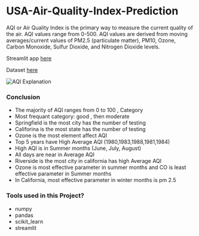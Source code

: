 # USA-Air-Quality-Index-Prediction
AQI or Air Quality Index is the primary way to measure the current quality of the air. AQI values range from 0-500. AQI values are derived from moving averages/current values of PM2.5 (particulate matter), PM10, Ozone, Carbon Monoxide, Sulfur Dioxide, and Nitrogen Dioxide levels.

Streamlit app [here](https://usa-air-quality-index-prediction-phfhunqvzcaz92smncu9fl.streamlit.app/)

Dataset [here](https://www.kaggle.com/datasets/calebreigada/us-air-quality-1980present)


![AQI Explanation ](https://uploads-ssl.webflow.com/5f23e100544c90c140f34325/6262b19374f8cfd7223f6ab7_Frame-1--1-.jpeg)


### Conclusion

- The majority of AQI ranges from 0 to 100 , Category 
- Most frequant category: good , then moderate
- Springfield is the most city has the number of testing
- Califorina is the most state has the number of testing
- Ozone is the most element affect AQI
- Top 5 years have High Average AQI  (1980,1983,1988,1981,1984)
- High AQI is in Summer months (June, July, August)
- All days are near in  Average AQI
- Riverside is the most city in california has high Average AQI
- Ozone is most effective parameter in summer months and CO is least effective parameter in Summer months 
- In California, most effective parameter in winter months is pm 2.5




### Tools used in this Project?

* numpy
* pandas
* scikit_learn
* streamlit

